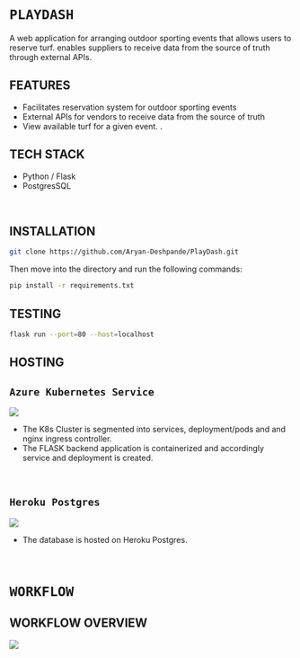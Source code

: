 # **`PLAYDASH`**
A web application for arranging outdoor sporting events that allows users to reserve turf. enables suppliers to receive data from the source of truth through external APIs.

## **FEATURES**
- Facilitates reservation system for outdoor sporting events
- External APIs for vendors to receive data from the source of truth
- View available turf for a given event. .

## **TECH STACK**
- Python / Flask
- PostgresSQL

<br>

## **INSTALLATION** 
```sh
git clone https://github.com/Aryan-Deshpande/PlayDash.git
```
Then move into the directory and run the following commands:
```sh
pip install -r requirements.txt
```

## **TESTING**
```sh
flask run --port=80 --host=localhost
```

## **HOSTING**

## **`Azure Kubernetes Service`**
![](https://media.discordapp.net/attachments/835750351621718030/1036720285744902235/k8saks1-1.jpg?width=1191&height=623)
- The K8s Cluster is segmented into services, deployment/pods and and nginx ingress controller.
- The FLASK backend application is containerized and accordingly service and deployment is created.

<br>

## **`Heroku Postgres`**
![](https://media.discordapp.net/attachments/835750351621718030/1036720212076142763/584815fdcef1014c0b5e497a.png)

- The database is hosted on Heroku Postgres.

<br>

# **`WORKFLOW`**

## **WORKFLOW OVERVIEW**
![](https://cdn.discordapp.com/attachments/835750351621718030/1036722209315635200/example.png)

